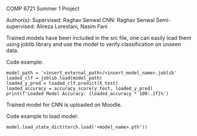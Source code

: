 COMP 6721 Summer 1 Project

Author(s): 
Supervised: Raghav Senwal 
CNN: Raghav Senwal
Semi-supervised: Alireza Lorestani, Nasim Fani

Trained models have been included in the src file, one can easily load them using joblib library and use the model to verify classification on unseen data.

Code example:
```
model_path = '<insert_external_path>/<insert_model_name>.joblib'
loaded_clf = joblib.load(model_path)
loaded_y_pred = loaded_clf.predict(X_test)
loaded_accuracy = accuracy_score(y_test, loaded_y_pred)
print(f'Loaded Model Accuracy: {loaded_accuracy * 100:.2f}%')
```
Trained model for CNN is uploaded on Moodle.

Code example to load model:
```
model.load_state_dict(torch.load('<model_name>.pth'))

```